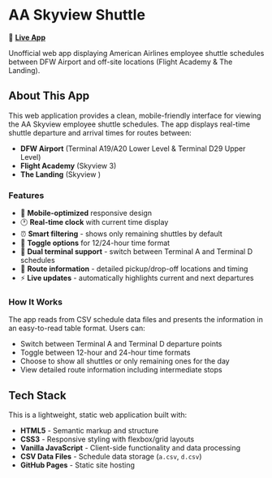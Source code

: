 # AA Skyview Shuttle

🚀 **[Live App](https://jxck-s.github.io/aa-skyview-shuttle/)**

Unofficial web app displaying American Airlines employee shuttle schedules between DFW Airport and off-site locations (Flight Academy & The Landing).

## About This App

This web application provides a clean, mobile-friendly interface for viewing the  AA Skyview employee shuttle schedules. The app displays real-time shuttle departure and arrival times for routes between:

- **DFW Airport** (Terminal A19/A20 Lower Level & Terminal D29 Upper Level)
- **Flight Academy** (Skyview 3)
- **The Landing** (Skyview )

### Features

- 📱 **Mobile-optimized** responsive design
- 🕐 **Real-time clock** with current time display
- ⏰ **Smart filtering** - shows only remaining shuttles by default
- 🔄 **Toggle options** for 12/24-hour time format
- 🚌 **Dual terminal support** - switch between Terminal A and Terminal D schedules
- 📍 **Route information** - detailed pickup/drop-off locations and timing
- ⚡ **Live updates** - automatically highlights current and next departures

### How It Works

The app reads from CSV schedule data files and presents the information in an easy-to-read table format. Users can:
- Switch between Terminal A and Terminal D departure points
- Toggle between 12-hour and 24-hour time formats
- Choose to show all shuttles or only remaining ones for the day
- View detailed route information including intermediate stops

## Tech Stack

This is a lightweight, static web application built with:

- **HTML5** - Semantic markup and structure
- **CSS3** - Responsive styling with flexbox/grid layouts
- **Vanilla JavaScript** - Client-side functionality and data processing
- **CSV Data Files** - Schedule data storage (`a.csv`, `d.csv`)
- **GitHub Pages** - Static site hosting


